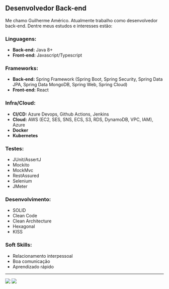 ## Desenvolvedor Back-end
Me chamo Guilherme Américo. Atualmente trabalho como desenvolvedor back-end.
Dentre meus estudos e interesses estão:
### Linguagens:
- **Back-end:** Java 8+
- **Front-end:** Javascript/Typescript

### Frameworks:
- **Back-end:** Spring Framework (Spring Boot, Spring Security, Spring Data JPA, Spring Data MongoDB, Spring Web, Spring Cloud)
- **Front-end:** React

### Infra/Cloud:
- **CI/CD:** Azure Devops, Github Actions, Jenkins
- **Cloud:** AWS (EC2, SES, SNS, ECS, S3, RDS, DynamoDB, VPC, IAM), Azure
- **Docker**
- **Kubernetes**

### Testes:
- JUnit/AssertJ
- Mockito
- MockMvc
- RestAssured
- Selenium
- JMeter

### Desenvolvimento:
  - SOLID
  - Clean Code
  - Clean Architecture
  - Hexagonal
  - KISS
### Soft Skills:
  - Relacionamento interpessoal
  - Boa comunicação
  - Aprendizado rápido
    

 ---
<div> 
  <a href = "mailto:guilhermao127@gmail.com"><img src="https://img.shields.io/badge/-Gmail-%23333?style=for-the-badge&logo=gmail&logoColor=white" target="_blank"></a>
  <a href="https://www.linkedin.com/in/guilherme-am%C3%A9rico-188b5b235/" target="_blank"><img src="https://img.shields.io/badge/-LinkedIn-%230077B5?style=for-the-badge&logo=linkedin&logoColor=white" target="_blank"></a> 

</div>

